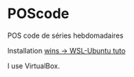 # POScode
POS code de séries hebdomadaires


Installation
[wins -> WSL-Ubuntu tuto](https://youtu.be/bRW5r7TK6KM?t=369)

I use VirtualBox.
